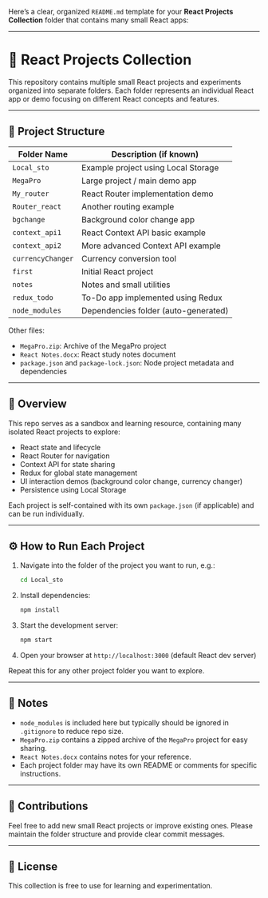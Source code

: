 Here’s a clear, organized `README.md` template for your **React Projects Collection** folder that contains many small React apps:

---

# 🚀 React Projects Collection

This repository contains multiple small React projects and experiments organized into separate folders. Each folder represents an individual React app or demo focusing on different React concepts and features.

---

## 📂 Project Structure

| Folder Name       | Description (if known)               |
| ----------------- | ------------------------------------ |
| `Local_sto`       | Example project using Local Storage  |
| `MegaPro`         | Large project / main demo app        |
| `My_router`       | React Router implementation demo     |
| `Router_react`    | Another routing example              |
| `bgchange`        | Background color change app          |
| `context_api1`    | React Context API basic example      |
| `context_api2`    | More advanced Context API example    |
| `currencyChanger` | Currency conversion tool             |
| `first`           | Initial React project                |
| `notes`           | Notes and small utilities            |
| `redux_todo`      | To-Do app implemented using Redux    |
| `node_modules`    | Dependencies folder (auto-generated) |

Other files:

* `MegaPro.zip`: Archive of the MegaPro project
* `React Notes.docx`: React study notes document
* `package.json` and `package-lock.json`: Node project metadata and dependencies

---

## 📖 Overview

This repo serves as a sandbox and learning resource, containing many isolated React projects to explore:

* React state and lifecycle
* React Router for navigation
* Context API for state sharing
* Redux for global state management
* UI interaction demos (background color change, currency changer)
* Persistence using Local Storage

Each project is self-contained with its own `package.json` (if applicable) and can be run individually.

---

## ⚙️ How to Run Each Project

1. Navigate into the folder of the project you want to run, e.g.:

   ```bash
   cd Local_sto
   ```

2. Install dependencies:

   ```bash
   npm install
   ```

3. Start the development server:

   ```bash
   npm start
   ```

4. Open your browser at `http://localhost:3000` (default React dev server)

Repeat this for any other project folder you want to explore.

---

## 📝 Notes

* `node_modules` is included here but typically should be ignored in `.gitignore` to reduce repo size.
* `MegaPro.zip` contains a zipped archive of the `MegaPro` project for easy sharing.
* `React Notes.docx` contains notes for your reference.
* Each project folder may have its own README or comments for specific instructions.

---

## 🤝 Contributions

Feel free to add new small React projects or improve existing ones. Please maintain the folder structure and provide clear commit messages.

---

## 📄 License

This collection is free to use for learning and experimentation.


